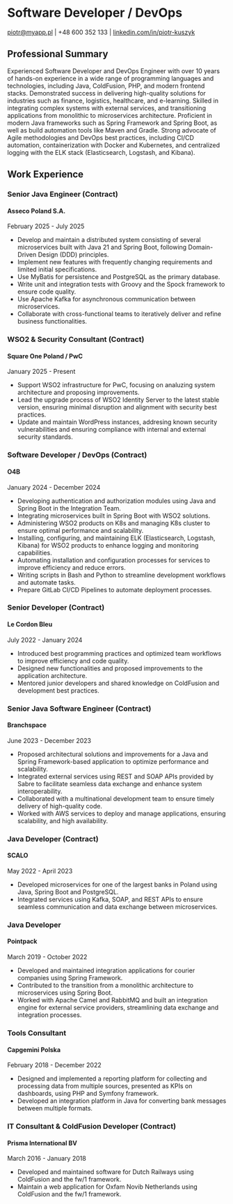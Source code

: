 # Software Developer / DevOps

[piotr@myapp.pl](mailto:piotr@myapp.pl) | +48 600 352 133 | [linkedin.com/in/piotr-kuszyk](https://www.linkedin.com/in/piotr-kuszyk/)

## Professional Summary

Experienced Software Developer and DevOps Engineer with over 10 years of hands-on experience in a wide range of
programming languages and technologies, including Java, ColdFusion, PHP, and modern frontend stacks. Demonstrated
success in delivering high-quality solutions for industries such as finance, logistics, healthcare, and e-learning.
Skilled in integrating complex systems with external services, and transitioning applications from monolithic to
microservices architecture. Proficient in modern Java frameworks such as Spring Framework and Spring Boot, as well as
build automation tools like Maven and Gradle. Strong advocate of Agile methodologies and DevOps best practices,
including CI/CD automation, containerization with Docker and Kubernetes, and centralized logging with the ELK stack
(Elasticsearch, Logstash, and Kibana).

## Work Experience

### Senior Java Engineer (Contract)

#### Asseco Poland S.A.

February 2025 - July 2025

- Develop and maintain a distributed system consisting of several microservices built with Java 21 and Spring
  Boot, following Domain-Driven Design (DDD) principles.
- Implement new features with frequently changing requirements and limited initial specifications.
- Use MyBatis for persistence and PostgreSQL as the primary database.
- Write unit and integration tests with Groovy and the Spock framework to ensure code quality.
- Use Apache Kafka for asynchronous communication between microservices.
- Collaborate with cross-functional teams to iteratively deliver and refine business functionalities.

### WSO2 & Security Consultant (Contract)

#### Square One Poland / PwC

January 2025 - Present

- Support WSO2 infrastructure for PwC, focusing on analuzing system architecture and proposing improvements.
- Lead the upgrade process of WSO2 Identity Server to the latest stable version, ensuring minimal disruption and
  alignment with security best practices.
- Update and maintain WordPress instances, addresing known security vulnerabilities and ensuring compliance
  with internal and external security standards.

### Software Developer / DevOps (Contract)

#### O4B

January 2024 - December 2024

- Developing authentication and authorization modules using Java and Spring Boot in the Integration Team.
- Integrating microservices built in Spring Boot with WSO2 solutions.
- Administering WSO2 products on K8s and managing K8s cluster to ensure optimal performance and scalability.
- Installing, configuring, and maintaining ELK (Elasticsearch, Logstash, Kibana) for WSO2 products to enhance
  logging and monitoring capabilities.
- Automating installation and configuration processes for services to improve efficiency and reduce errors.
- Writing scripts in Bash and Python to streamline development workflows and automate tasks.
- Prepare GitLab CI/CD Pipelines to automate deployment processes.

### Senior Developer (Contract)

#### Le Cordon Bleu

July 2022 - January 2024

- Introduced best programming practices and optimized team workflows to improve efficiency and code quality.
- Designed new functionalities and proposed improvements to the application architecture.
- Mentored junior developers and shared knowledge on ColdFusion and development best practices.

### Senior Java Software Engineer (Contract)

#### Branchspace

June 2023 - December 2023

- Proposed architectural solutions and improvements for a Java and Spring Framework-based application to
  optimize performance and scalability.
- Integrated external services using REST and SOAP APIs provided by Sabre to facilitate seamless data exchange
  and enhance system interoperability.
- Collaborated with a multinational development team to ensure timely delivery of high-quality code.
- Worked with AWS services to deploy and manage applications, ensuring scalability, and high availability.

### Java Developer (Contract)

#### SCALO

May 2022 - April 2023

- Developed microservices for one of the largest banks in Poland using Java, Spring Boot and PostgreSQL.
- Integrated services using Kafka, SOAP, and REST APIs to ensure seamless communication and data exchange
  between microservices.

### Java Developer

#### Pointpack

March 2019 - October 2022

- Developed and maintained integration applications for courier companies using Spring Framework.
- Contributed to the transition from a monolithic architecture to microservices using Spring Boot.
- Worked with Apache Camel and RabbitMQ and built an integration engine for external service providers, streamlining
  data exchange and integration processes.

### Tools Consultant

#### Capgemini Polska

February 2018 - December 2022

- Designed and implemented a reporting platform for collecting and processing data from multiple sources,
  presented as KPIs on dashboards, using PHP and Symfony framework.
- Developed an integration platform in Java for converting bank messages between multiple formats.

### IT Consultant & ColdFusion Developer (Contract)

#### Prisma International BV

March 2016 - January 2018

- Developed and maintained software for Dutch Railways using ColdFusion and the fw/1 framework.
- Maintain a web application for Oxfam Novib Netherlands using ColdFusion and the fw/1 framework.
